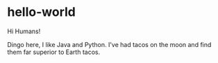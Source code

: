 # hello-world

Hi Humans!

Dingo here, I like Java and Python.
I've had tacos on the moon and find them far superior to Earth tacos.

